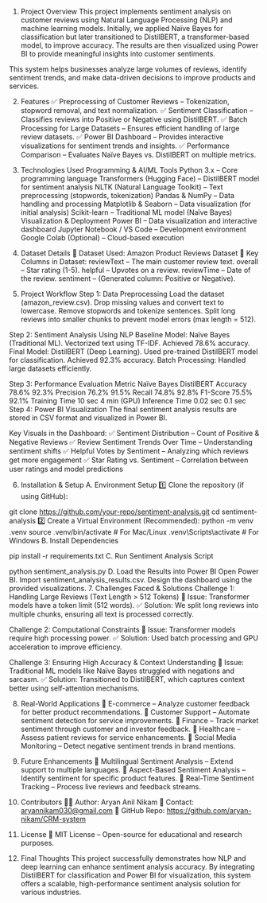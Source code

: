 1. Project Overview
This project implements sentiment analysis on customer reviews using Natural Language Processing (NLP) and machine learning models. Initially, we applied Naïve Bayes for classification but later transitioned to DistilBERT, a transformer-based model, to improve accuracy. The results are then visualized using Power BI to provide meaningful insights into customer sentiments.

This system helps businesses analyze large volumes of reviews, identify sentiment trends, and make data-driven decisions to improve products and services.

2. Features
✅ Preprocessing of Customer Reviews – Tokenization, stopword removal, and text normalization.
✅ Sentiment Classification – Classifies reviews into Positive or Negative using DistilBERT.
✅ Batch Processing for Large Datasets – Ensures efficient handling of large review datasets.
✅ Power BI Dashboard – Provides interactive visualizations for sentiment trends and insights.
✅ Performance Comparison – Evaluates Naïve Bayes vs. DistilBERT on multiple metrics.

3. Technologies Used
Programming & AI/ML Tools
Python 3.x – Core programming language
Transformers (Hugging Face) – DistilBERT model for sentiment analysis
NLTK (Natural Language Toolkit) – Text preprocessing (stopwords, tokenization)
Pandas & NumPy – Data handling and processing
Matplotlib & Seaborn – Data visualization (for initial analysis)
Scikit-learn – Traditional ML model (Naïve Bayes)
Visualization & Deployment
Power BI – Data visualization and interactive dashboard
Jupyter Notebook / VS Code – Development environment
Google Colab (Optional) – Cloud-based execution

4. Dataset Details
📌 Dataset Used: Amazon Product Reviews Dataset
📌 Key Columns in Dataset:
reviewText – The main customer review text.
overall – Star rating (1-5).
helpful – Upvotes on a review.
reviewTime – Date of the review.
sentiment – (Generated column: Positive or Negative).

5. Project Workflow
Step 1: Data Preprocessing
Load the dataset (amazon_review.csv).
Drop missing values and convert text to lowercase.
Remove stopwords and tokenize sentences.
Split long reviews into smaller chunks to prevent model errors (max length = 512).

Step 2: Sentiment Analysis Using NLP
Baseline Model: Naïve Bayes (Traditional ML).
Vectorized text using TF-IDF.
Achieved 78.6% accuracy.
Final Model: DistilBERT (Deep Learning).
Used pre-trained DistilBERT model for classification.
Achieved 92.3% accuracy.
Batch Processing: Handled large datasets efficiently.

Step 3: Performance Evaluation
Metric	Naïve Bayes 	DistilBERT
Accuracy	78.6%	        92.3%
Precision	76.2%	        91.5%
Recall	    74.8%	        92.8%
F1-Score	75.5%	        92.1%
Training Time	10 sec	4 min (GPU)
Inference Time	0.02 sec	0.1 sec
Step 4: Power BI Visualization
The final sentiment analysis results are stored in CSV format and visualized in Power BI.

Key Visuals in the Dashboard:
✅ Sentiment Distribution – Count of Positive & Negative Reviews
✅ Review Sentiment Trends Over Time – Understanding sentiment shifts
✅ Helpful Votes by Sentiment – Analyzing which reviews get more engagement
✅ Star Rating vs. Sentiment – Correlation between user ratings and model predictions

6. Installation & Setup
A. Environment Setup
1️⃣ Clone the repository (if using GitHub):


git clone https://github.com/your-repo/sentiment-analysis.git
cd sentiment-analysis
2️⃣ Create a Virtual Environment (Recommended):
python -m venv .venv
source .venv/bin/activate  # For Mac/Linux
.venv\Scripts\activate      # For Windows
B. Install Dependencies

pip install -r requirements.txt
C. Run Sentiment Analysis Script

python sentiment_analysis.py
D. Load the Results into Power BI
Open Power BI.
Import sentiment_analysis_results.csv.
Design the dashboard using the provided visualizations.
7. Challenges Faced & Solutions
Challenge 1: Handling Large Reviews (Text Length > 512 Tokens)
🔹 Issue: Transformer models have a token limit (512 words).
✅ Solution: We split long reviews into multiple chunks, ensuring all text is processed correctly.

Challenge 2: Computational Constraints
🔹 Issue: Transformer models require high processing power.
✅ Solution: Used batch processing and GPU acceleration to improve efficiency.

Challenge 3: Ensuring High Accuracy & Context Understanding
🔹 Issue: Traditional ML models like Naïve Bayes struggled with negations and sarcasm.
✅ Solution: Transitioned to DistilBERT, which captures context better using self-attention mechanisms.

8. Real-World Applications
🚀 E-commerce – Analyze customer feedback for better product recommendations.
🚀 Customer Support – Automate sentiment detection for service improvements.
🚀 Finance – Track market sentiment through customer and investor feedback.
🚀 Healthcare – Assess patient reviews for service enhancements.
🚀 Social Media Monitoring – Detect negative sentiment trends in brand mentions.

9. Future Enhancements
🔹 Multilingual Sentiment Analysis – Extend support to multiple languages.
🔹 Aspect-Based Sentiment Analysis – Identify sentiment for specific product features.
🔹 Real-Time Sentiment Tracking – Process live reviews and feedback streams.

10. Contributors
👨‍💻 Author: Aryan Anil Nikam
📩 Contact: aryannikam030@gmail.com
📂 GitHub Repo: https://github.com/aryan-nikam/CRM-system

11. License
📄 MIT License – Open-source for educational and research purposes.

12. Final Thoughts
This project successfully demonstrates how NLP and deep learning can enhance sentiment analysis accuracy. By integrating DistilBERT for classification and Power BI for visualization, this system offers a scalable, high-performance sentiment analysis solution for various industries.